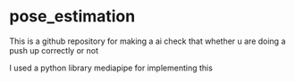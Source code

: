 # pose_estimation
This is a github repository for making a ai check that whether u are doing a push up correctly or not


I used a python library mediapipe for implementing this
